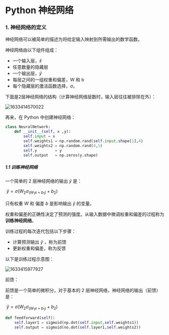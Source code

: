 # Python 神经网络

### 1. 神经网络的定义

神经网络可以被简单的描述为将给定输入映射到所需输出的数学函数。

神经网络由以下组件组成：

* 一个输入层，$\hat{x}$ 
* 任意数量的隐藏层
* 一个输出层，$\hat{y}$
* 每层之间的一组权重和偏差，W 和 b
* 每个隐藏层的激活函数选择，$\sigma$。

下面是2层神经网络的结构（计算神经网络层数时，输入层往往被排除在外）：

![1633414570022](C:\Users\Administrator\AppData\Roaming\Typora\typora-user-images\1633414570022.png)

再来，在 Python 中创建神经网络：

~~~python
class NeuralNetwork:
    def __init__(self, x ,y):
        self.input = x
        self.weights1 = np.random.rand(self.input.shape[1],4)
        self.weights2 = np.random.rand(4,1)
        self.y        = y
        self.output   = np.zeros(y.shape)
~~~



##### 1.1 训练神经网络

一个简单的 2 层神经网络的输出 $\hat{y}$ 是：

​									$\hat{y}=\sigma(W_2\sigma_(W_1x+b_1)+b_2)$ 		

只有权重 $W$ 和 偏差 $b$ 是影响输出 $\hat{y}$ 的变量。

权重和偏差的正确性决定了预测的强度。从输入数据中微调权重和偏差的过程称为**训练神经网络**。

训练过程的每次迭代包括以下步骤：

* 计算预测输出 $\hat{y}$ ，称为前馈
* 更新权重和偏差，称为反馈

以下是训练过程示意图：

![1633415977927](C:\Users\Administrator\AppData\Roaming\Typora\typora-user-images\1633415977927.png)

前馈：

前馈是一个简单的微积分，对于基本的 2 层神经网络，神经网络的输出（前馈）是：

​										$\hat{y}=\sigma(W_2\sigma_(W_1x+b_1)+b_2)$ 		

~~~python
def feedforward(self):
    self.layer1 = sigmoid(np.dot(self.input,self.weights1))
    self.output = sigmoid(no.dot(self.layer1,self.weights2))
~~~

